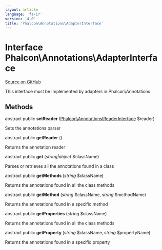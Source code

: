 ```yaml
---
layout: article
language: 'fa-ir'
version: '4.0'
title: 'Phalcon\Annotations\AdapterInterface'
---
```


# Interface **Phalcon\Annotations\AdapterInterface**

<a href="https://github.com/phalcon/cphalcon/tree/v4.0.0/phalcon/annotations/adapterinterface.zep" class="btn btn-default btn-sm">Source on GitHub</a>

This interface must be implemented by adapters in Phalcon\Annotations

## Methods

abstract public **setReader** ([Phalcon\Annotations\ReaderInterface](api/Phalcon_Annotations_ReaderInterface) $reader)

Sets the annotations parser

abstract public **getReader** ()

Returns the annotation reader

abstract public **get** (*string|object* $className)

Parses or retrieves all the annotations found in a class

abstract public **getMethods** (*string* $className)

Returns the annotations found in all the class methods

abstract public **getMethod** (*string* $className, *string* $methodName)

Returns the annotations found in a specific method

abstract public **getProperties** (*string* $className)

Returns the annotations found in all the class methods

abstract public **getProperty** (*string* $className, *string* $propertyName)

Returns the annotations found in a specific property